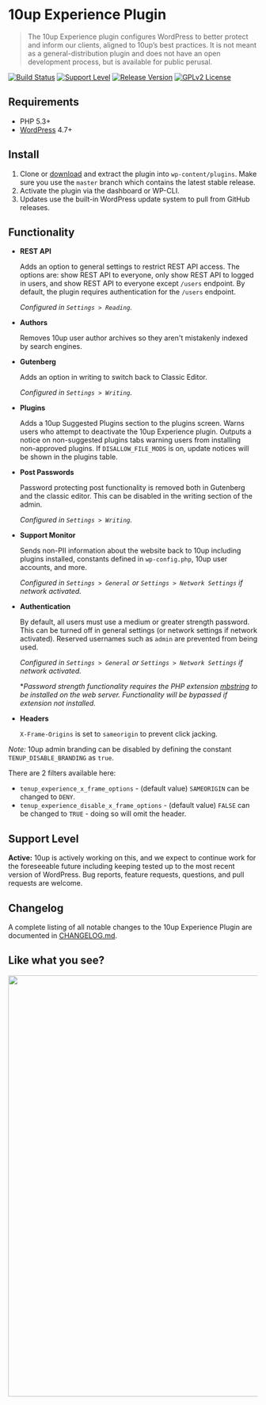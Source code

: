 # 10up Experience Plugin

> The 10up Experience plugin configures WordPress to better protect and inform our clients, aligned to 10up’s best practices. It is not meant as a general-distribution plugin and does not have an open development process, but is available for public perusal.

[![Build Status](https://travis-ci.org/10up/10up-experience.svg?branch=master)](https://travis-ci.org/10up/10up-experience) [![Support Level](https://img.shields.io/badge/support-active-green.svg)](#support-level) [![Release Version](https://img.shields.io/github/v/tag/10up/10up-experience?label=release)](https://github.com/10up/10up-experience/tags) [![GPLv2 License](https://img.shields.io/github/license/10up/10up-experience.svg)](https://github.com/10up/10up-experience/blob/develop/LICENSE.md)

## Requirements

* PHP 5.3+
* [WordPress](http://wordpress.org) 4.7+

## Install

1. Clone or [download](https://github.com/10up/10up-experience/archive/master.zip) and extract the plugin into `wp-content/plugins`. Make sure you use the `master` branch which contains the latest stable release.
1. Activate the plugin via the dashboard or WP-CLI.
1. Updates use the built-in WordPress update system to pull from GitHub releases.

## Functionality

* __REST API__

  Adds an option to general settings to restrict REST API access. The options are: show REST API to everyone, only show REST API to logged in users, and show REST API to everyone except `/users` endpoint. By default, the plugin requires authentication for the `/users` endpoint.

	*Configured in `Settings > Reading`.*

* __Authors__

  Removes 10up user author archives so they aren't mistakenly indexed by search engines.

* __Gutenberg__

  Adds an option in writing to switch back to Classic Editor.

	*Configured in `Settings > Writing`.*

* __Plugins__

  Adds a 10up Suggested Plugins section to the plugins screen. Warns users who attempt to deactivate the 10up Experience plugin. Outputs a notice on non-suggested plugins tabs warning users from installing non-approved plugins. If `DISALLOW_FILE_MODS` is on, update notices will be shown in the plugins table.

* __Post Passwords__

  Password protecting post functionality is removed both in Gutenberg and the classic editor. This can be disabled in the writing section of the admin.

	*Configured in `Settings > Writing`.*

* __Support Monitor__

  Sends non-PII information about the website back to 10up including plugins installed, constants defined in `wp-config.php`, 10up user accounts, and more.

	*Configured in `Settings > General` or `Settings > Network Settings` if network activated.*

* __Authentication__

  By default, all users must use a medium or greater strength password. This can be turned off in general settings (or network settings if network activated). Reserved usernames such as `admin` are prevented from being used.

	*Configured in `Settings > General` or `Settings > Network Settings` if network activated.*
  
  **Password strength functionality requires the PHP extension [mbstring](https://www.php.net/manual/en/mbstring.installation.php) to be installed on the web server. Functionality will be bypassed if extension not installed.*


* __Headers__

  `X-Frame-Origins` is set to `sameorigin` to prevent click jacking.

*Note:* 10up admin branding can be disabled by defining the constant `TENUP_DISABLE_BRANDING` as `true`.

There are 2 filters available here:
- `tenup_experience_x_frame_options` - (default value) `SAMEORIGIN` can be changed to `DENY`.
- `tenup_experience_disable_x_frame_options` - (default value) `FALSE` can be changed to `TRUE` - doing so will omit the header.

## Support Level

**Active:** 10up is actively working on this, and we expect to continue work for the foreseeable future including keeping tested up to the most recent version of WordPress.  Bug reports, feature requests, questions, and pull requests are welcome.

## Changelog

A complete listing of all notable changes to the 10up Experience Plugin are documented in [CHANGELOG.md](https://github.com/10up/10up-experience/blob/develop/CHANGELOG.md).

## Like what you see?

<p align="center">
<a href="http://10up.com/contact/"><img src="https://10up.com/uploads/2016/10/10up-Github-Banner.png" width="850"></a>
</p>
